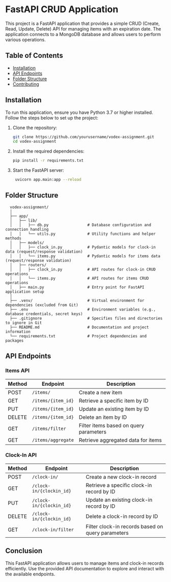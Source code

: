 # FastAPI CRUD Application

This project is a FastAPI application that provides a simple CRUD (Create, Read, Update, Delete) API for managing items with an expiration date. The application connects to a MongoDB database and allows users to perform various operations.

## Table of Contents
- [Installation](#installation)
- [API Endpoints](#api-endpoints)
- [Folder Structure](#folder-structure)
- [Contributing](#contributing)


## Installation

To run this application, ensure you have Python 3.7 or higher installed. Follow the steps below to set up the project:

1. Clone the repository:
   ```bash
   git clone https://github.com/yourusername/vodex-assignment.git
   cd vodex-assignment

2. Install the required dependencies:
   ```bash
   pip install -r requirements.txt

3. Start the FastAPI server:
   ```bash
    uvicorn app.main:app --reload

## Folder Structure

      vodex-assignment/
      │
      ├── app/
      │   ├── lib/
      │   │   ├── db.py                 # Database configuration and connection handling
      │   │   └── utils.py              # Utility functions and helper methods
      │   ├── models/
      │   │   ├── clock_in.py           # Pydantic models for clock-in data (request/response validation)
      │   │   └── items.py              # Pydantic models for items data (request/response validation)
      │   ├── routers/
      │   │   ├── clock_in.py           # API routes for clock-in CRUD operations
      │   │   └── items.py              # API routes for items CRUD operations
      │   ├── main.py                   # Entry point for FastAPI application setup
      │
      ├── .venv/                        # Virtual environment for dependencies (excluded from Git)
      ├── .env                          # Environment variables (e.g., database credentials, secret keys)
      ├── .gitignore                    # Specifies files and directories to ignore in Git
      ├── README.md                     # Documentation and project information
      └── requirements.txt              # Project dependencies and packages



## API Endpoints

### Items API

| Method | Endpoint                   | Description                                   |
|--------|----------------------------|-----------------------------------------------|
| POST   | `/items/`                  | Create a new item                             |
| GET    | `/items/{item_id}`         | Retrieve a specific item by ID                |
| PUT    | `/items/{item_id}`         | Update an existing item by ID                 |
| DELETE | `/items/{item_id}`         | Delete an item by ID                          |
| GET    | `/items/filter`            | Filter items based on query parameters         |
| GET    | `/items/aggregate`         | Retrieve aggregated data for items           |

### Clock-In API

| Method | Endpoint                     | Description                                   |
|--------|------------------------------|-----------------------------------------------|
| POST   | `/clock-in/`                 | Create a new clock-in record                 |
| GET    | `/clock-in/{clockin_id}`      | Retrieve a specific clock-in record by ID     |
| PUT    | `/clock-in/{clockin_id}`      | Update an existing clock-in record by ID      |
| DELETE | `/clock-in/{clockin_id}`      | Delete a clock-in record by ID               |
| GET    | `/clock-in/filter`            | Filter clock-in records based on query parameters |



## Conclusion

This FastAPI application allows users to manage items and clock-in records efficiently. Use the provided API documentation to explore and interact with the available endpoints.
